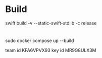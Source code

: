 # Build

swift build -v --static-swift-stdlib -c release


#
sudo docker compose up --build

team id 
KFA6VPVX93
key id
MR9G8ULX3M